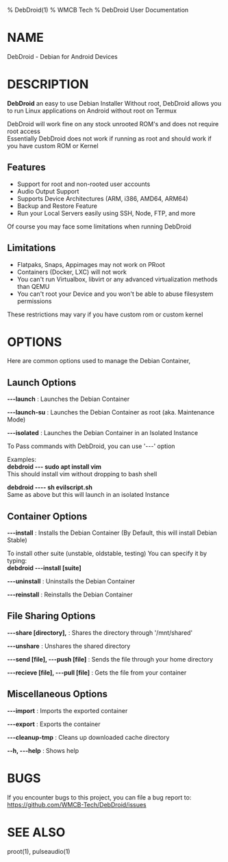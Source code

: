 % DebDroid(1)
% WMCB Tech
% DebDroid User Documentation

# NAME
DebDroid - Debian for Android Devices

# DESCRIPTION
**DebDroid** an easy to use Debian Installer Without root, DebDroid allows you to run Linux applications on Android without root on Termux

DebDroid will work fine on any stock unrooted ROM's and does not require root access \
Essentially DebDroid does not work if running as root and should work if you have custom ROM or Kernel

## Features
 * Support for root and non-rooted user accounts
 * Audio Output Support
 * Supports Device Architectures (ARM, i386, AMD64, ARM64)
 * Backup and Restore Feature
 * Run your Local Servers easily using SSH, Node, FTP, and more


Of course you may face some limitations when running DebDroid

## Limitations
 * Flatpaks, Snaps, Appimages may not work on PRoot
 * Containers (Docker, LXC) will not work
 * You can't run Virtualbox, libvirt or any advanced virtualization methods than QEMU
 * You can't root your Device and you won't be able to abuse filesystem permissions


These restrictions may vary if you have custom rom or custom kernel

# OPTIONS
Here are common options used to manage the Debian Container,

## Launch Options
**---launch**
: Launches the Debian Container

**---launch-su**
: Launches the Debian Container as root (aka. Maintenance Mode)

**---isolated**
: Launches the Debian Container in an Isolated Instance

To Pass commands with DebDroid, you can use '---' option

Examples: \
**debdroid --- sudo apt install vim** \
This should install vim without dropping to bash shell

**debdroid ---- sh evilscript.sh** \
Same as above but this will launch in an isolated Instance

## Container Options
**---install**
: Installs the Debian Container (By Default, this will install Debian Stable)

To install other suite (unstable, oldstable, testing) You can specify it by typing: \
**debdroid ---install [suite]**

**---uninstall**
: Uninstalls the Debian Container

**---reinstall**
: Reinstalls the Debian Container

## File Sharing Options
**---share [directory],**
: Shares the directory through '/mnt/shared'

**---unshare**
: Unshares the shared directory

**---send [file], ---push [file]**
: Sends the file through your home directory

**---recieve [file], ---pull [file]**
: Gets the file from your container

## Miscellaneous Options
**---import**
: Imports the exported container

**---export**
: Exports the container

**---cleanup-tmp**
: Cleans up downloaded cache directory

**--h, ---help**
: Shows help

# BUGS
If you encounter bugs to this project, you can file a bug report to: \
https://github.com/WMCB-Tech/DebDroid/issues

# SEE ALSO
proot(1), pulseaudio(1)
